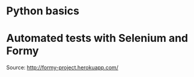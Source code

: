 # Python basics
# Automated tests with Selenium and Formy
Source: http://formy-project.herokuapp.com/
